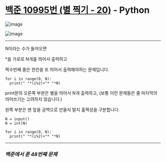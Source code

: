 # [백준 10995번 (별 찍기 - 20)](https://www.acmicpc.net/problem/10995) - Python

![image](https://user-images.githubusercontent.com/104616990/175003234-11caff16-98b4-456f-94f9-12d2a790c26d.png)

![image](https://user-images.githubusercontent.com/104616990/175003318-39b7122a-5f63-413c-a122-43f56b29d9ad.png)


---

N이라는 수가 들어오면

*을 가로로 N개를 띄어서 출력하고

짝수번째 줄은 한칸을 또 띄어서 출력해야하는 문제입니다.

```
for i in range(0, N):
  print(" "*(i%2)+"* "*N)
```

print문의 오른쪽 부분은 별을 띄어서 N개 출력하고, (보통 이런 문제들은 줄 마지막의 띄어쓰기는 고려하지 않습니다.)

왼쪽 부분은 맨 앞을 공백으로 만들지 말지 홀짝성을 구분합니다.

```
N = input()
N = int(N)

for i in range(0, N):
  print(" "*(i%2)+"* "*N)
```

---

### *백준에서 푼 48번째 문제*
